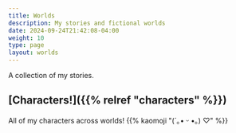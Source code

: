 ```yaml
---
title: Worlds
description: My stories and fictional worlds
date: 2024-09-24T21:42:08-04:00
weight: 10
type: page
layout: worlds
---
```


A collection of my stories.

## [Characters!]({{% relref "characters" %}})

All of my characters across worlds! {{% kaomoji "(´｡• ᵕ •｡) ♡" %}}
